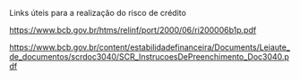 Links úteis para a realização do risco de crédito

https://www.bcb.gov.br/htms/relinf/port/2000/06/ri200006b1p.pdf

https://www.bcb.gov.br/content/estabilidadefinanceira/Documents/Leiaute_de_documentos/scrdoc3040/SCR_InstrucoesDePreenchimento_Doc3040.pdf